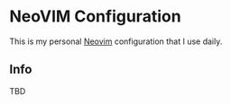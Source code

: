 # NeoVIM Configuration

This is my personal [Neovim](https://neovim.io/) configuration that I use daily.

## Info

TBD

